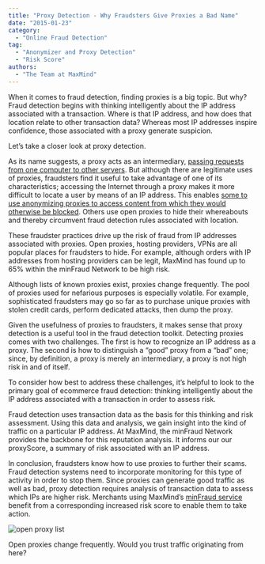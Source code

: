 ```yaml
---
title: "Proxy Detection - Why Fraudsters Give Proxies a Bad Name"
date: "2015-01-23"
category:
  - "Online Fraud Detection"
tag:
  - "Anonymizer and Proxy Detection"
  - "Risk Score"
authors:
  - "The Team at MaxMind"
---
```


When it comes to fraud detection, finding proxies is a big topic. But why? Fraud
detection begins with thinking intelligently about the IP address associated
with a transaction. Where is that IP address, and how does that location relate
to other transaction data? Whereas most IP addresses inspire confidence, those
associated with a proxy generate suspicion.

Let’s take a closer look at proxy detection.

As its name suggests, a proxy acts as an intermediary,
[passing requests from one computer to other servers](https://en.wikipedia.org/wiki/Proxy_server).
But although there are legitimate uses of proxies, fraudsters find it useful to
take advantage of one of its characteristics; accessing the Internet through a
proxy makes it more difficult to locate a user by means of an IP address. This
enables [some to use anonymizing proxies to access content from which they would
otherwise be blocked](https://cyber.law.harvard.edu/publications/2010/Circumvention_Tool_Usage).
Others use open proxies to hide their whereabouts and thereby circumvent fraud
detection rules associated with location.

These fraudster practices drive up the risk of fraud from IP addresses
associated with proxies. Open proxies, hosting providers, VPNs are all popular
places for fraudsters to hide. For example, although orders with IP addresses
from hosting providers can be legit, MaxMind has found up to 65% within the
minFraud Network to be high risk.

Although lists of known proxies exist, proxies change frequently. The pool of
proxies used for nefarious purposes is especially volatile. For example,
sophisticated fraudsters may go so far as to purchase unique proxies with stolen
credit cards, perform dedicated attacks, then dump the proxy.

Given the usefulness of proxies to fraudsters, it makes sense that proxy
detection is a useful tool in the fraud detection toolkit. Detecting proxies
comes with two challenges. The first is how to recognize an IP address as a
proxy. The second is how to distinguish a “good” proxy from a “bad” one; since,
by definition, a proxy is merely an intermediary, a proxy is not high risk in
and of itself.

To consider how best to address these challenges, it’s helpful to look to the
primary goal of ecommerce fraud detection: thinking intelligently about the IP
address associated with a transaction in order to assess risk.

Fraud detection uses transaction data as the basis for this thinking and risk
assessment. Using this data and analysis, we gain insight into the kind of
traffic on a particular IP address. At MaxMind, the minFraud Network provides
the backbone for this reputation analysis. It informs our our proxyScore, a
summary of risk associated with an IP address.

In conclusion, fraudsters know how to use proxies to further their scams. Fraud
detection systems need to incorporate monitoring for this type of activity in
order to stop them. Since proxies can generate good traffic as well as bad,
proxy detection requires analysis of transaction data to assess which IPs are
higher risk. Merchants using MaxMind’s
[minFraud service](https://www.maxmind.com/en/minfraud-services) benefit from a
corresponding increased risk score to enable them to take action.

![open proxy list](/images/2015/01/open-proxy-list-300x231.png)

Open proxies change frequently. Would you trust traffic originating from here?
